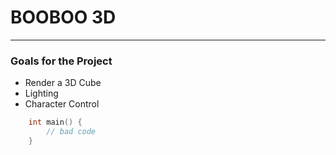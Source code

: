 # BOOBOO 3D

***

### Goals for the Project

* Render a 3D Cube
* Lighting
* Character Control

```cpp
    int main() {
        // bad code
    }
```